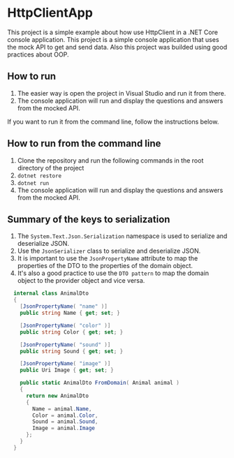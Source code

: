 # HttpClientApp

This project is a simple example about how use HttpClient in a .NET Core console application.
This project is a simple console application that uses the mock API to get and send data.
Also this project was builded using good practices about OOP.

## How to run
1. The easier way is open the project in Visual Studio and run it from there.
1. The console application will run and display the questions and answers from the mocked API.

If you want to run it from the command line, follow the instructions below.

## How to run from the command line
1. Clone the repository and run the following commands in the root directory of the project
1. `dotnet restore`
1. `dotnet run`
1. The console application will run and display the questions and answers from the mocked API.

## Summary of the keys to serialization
1. The `System.Text.Json.Serialization` namespace is used to serialize and deserialize JSON.
1. Use the `JsonSerializer` class to serialize and deserialize JSON.
1. It is important to use the `JsonPropertyName` attribute to map the properties of the DTO to the properties of the domain object. 
1. It's also a good practice to use the `DTO pattern` to map the domain object to the provider object and vice versa.

```csharp
  internal class AnimalDto
  {
    [JsonPropertyName( "name" )]
    public string Name { get; set; }

    [JsonPropertyName( "color" )]
    public string Color { get; set; }

    [JsonPropertyName( "sound" )]
    public string Sound { get; set; }

    [JsonPropertyName( "image" )]
    public Uri Image { get; set; }

    public static AnimalDto FromDomain( Animal animal )
    {
      return new AnimalDto
      {
        Name = animal.Name,
        Color = animal.Color,
        Sound = animal.Sound,
        Image = animal.Image
      };
    }
  }
```
